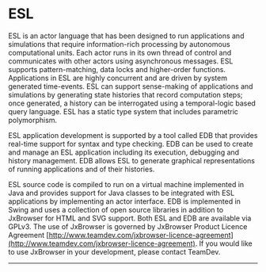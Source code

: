 # ESL

ESL is an actor language that has been designed to run applications and simulations that require information-rich processing by autonomous computational units. Each actor runs in its own thread of control and communicates with other actors using asynchronous messages. ESL supports pattern-matching, data locks and higher-order functions. Applications in ESL are highly concurrent and are driven by system generated time-events. ESL can support sense-making of applications and simulations by generating state histories that record computation steps; once generated, a history can be interrogated using a temporal-logic based query language. ESL has a static type system that includes parametric polymorphism.

ESL application development is supported by a tool called EDB that provides real-time support for syntax and type checking. EDB can be used to create and manage an ESL application including its execution, debugging and history management. EDB allows ESL to generate graphical representations of running applications and of their histories.

ESL source code is compiled to run on a virtual machine implemented in Java and provides support for Java classes to be integrated with ESL applications by implementing an actor interface. EDB is implemented in Swing and uses a collection of open source libraries in addition to JxBrowser for HTML and SVG support. Both ESL and EDB are available via GPLv3. The use of JxBrowser is governed by JxBrowser Product Licence Agreement [http://www.teamdev.com/jxbrowser-licence-agreement](http://www.teamdev.com/jxbrowser-licence-agreement). If you would like to use JxBrowser in your development, please contact TeamDev.

---



